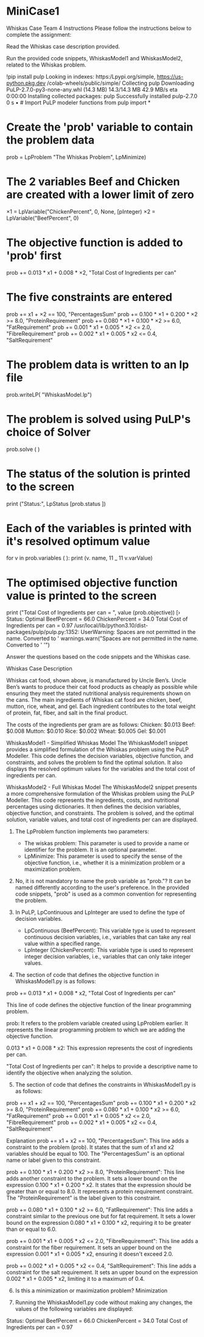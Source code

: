# MiniCase1
Whiskas Case Team 4
Instructions
Please follow the instructions below to complete the assignment:

Read the Whiskas case description provided.

Run the provided code snippets, WhiskasModel1 and WhiskasModel2, related to the Whiskas problem.


!pip install pulp
Looking in indexes: https:/Lpypi.org/simple, https://us-python.pkg.dev /colab-wheels/public/simple/
Collecting pulp
Downloading PuLP-2.7.0-py3-none-any.whl (14.3 MB)
14.3/14.3 MB 42.9 MB/s eta 0:00:00
Installing collected packages: pulp
Successfully installed pulp-2.7.0
0 s
• # Import PuLP modeler functions from pulp import *
# Create the 'prob' variable to contain the problem data
prob = LpProblem "The Whiskas Problem", LpMinimize)
# The 2 variables Beef and Chicken are created with a lower limit of zero
×1 = LpVariable("ChickenPercent", 0, None, [pInteger)
×2 = LpVariable("BeefPercent", 0)
# The objective function is added to 'prob' first
prob += 0.013 * x1 + 0.008 * ×2, "Total Cost of Ingredients per can"
# The five constraints are entered
prob += x1 + ×2 == 100, "PercentagesSum" prob += 0.100 * ×1 + 0.200 * ×2 >= 8.0,
"ProteinRequirement"
prob += 0.080 * ×1 + 0.100 * ×2 >= 6.0,
"FatRequirement"
prob += 0.001 * x1 + 0.005 * ×2 <= 2.0,
"FibreRequirement"
prob += 0.002 * x1 + 0.005 * x2 <= 0.4,
"SaltRequirement"

# The problem data is written to an Ip file
prob.writeLP( "WhiskasModel.lp")
# The problem is solved using PuLP's choice of Solver
prob.solve ( )
# The status of the solution is printed to the screen
print ("Status:", LpStatus [prob.status ])
# Each of the variables is printed with it's resolved optimum value
for v in prob.variables ( ):
print (v. name,
11 _ 11 v.varValue)
# The optimised objective function value is printed to the screen
print ("Total Cost of Ingredients per can =
", value (prob.objective))
[› Status: Optimal
BeefPercent = 66.0
ChickenPercent = 34.0
Total Cost of Ingredients per can = 0.97
/usr/local/lib/python3.10/dist-packages/pulp/pulp.py:1352: UserWarning: Spaces are not permitted in the name. Converted to ' warnings.warn("Spaces are not permitted in the name. Converted to ' '") 

Answer the questions based on the code snippets and the Whiskas case.

Whiskas Case Description

Whiskas cat food, shown above, is manufactured by Uncle Ben’s. Uncle Ben’s wants to produce their cat food products as cheaply as possible while ensuring they meet the stated nutritional analysis requirements shown on the cans. The main ingredients of Whiskas cat food are chicken, beef, mutton, rice, wheat, and gel. Each ingredient contributes to the total weight of protein, fat, fiber, and salt in the final product.

The costs of the ingredients per gram are as follows:
Chicken: $0.013
Beef: $0.008
Mutton: $0.010
Rice: $0.002
Wheat: $0.005
Gel: $0.001

WhiskasModel1 - Simplified Whiskas Model
The WhiskasModel1 snippet provides a simplified formulation of the Whiskas problem using the PuLP Modeller. This code defines the decision variables, objective function, and constraints, and solves the problem to find the optimal solution. It also displays the resolved optimum values for the variables and the total cost of ingredients per can.

WhiskasModel2 - Full Whiskas Model
The WhiskasModel2 snippet presents a more comprehensive formulation of the Whiskas problem using the PuLP Modeller. This code represents the ingredients, costs, and nutritional percentages using dictionaries. It then defines the decision variables, objective function, and constraints. The problem is solved, and the optimal solution, variable values, and total cost of ingredients per can are displayed.

1. The LpProblem function implements two parameters:
   - The wiskas problem: This parameter is used to provide a name or identifier for the problem. It is an optional parameter.
   - LpMinimize: This parameter is used to specify the sense of the objective function, i.e., whether it is a minimization problem or a maximization problem.

2. No, it is not mandatory to name the prob variable as "prob."?
It can be named differently according to the user's preference. In the provided code snippets, "prob" is used as a common convention for representing the problem.

3. In PuLP, LpContinuous and LpInteger are used to define the type of decision variables.
   - LpContinuous (BeefPercent): This variable type is used to represent continuous decision variables, i.e., variables that can take any real value within a specified range.
   - LpInteger (ChickenPercent): This variable type is used to represent integer decision variables, i.e., variables that can only take integer values.

4. The section of code that defines the objective function in WhiskasModel1.py is as follows:

prob += 0.013 * x1 + 0.008 * x2, "Total Cost of Ingredients per can"

This line of code defines the objective function of the linear programming problem. 

prob: It refers to the problem variable created using LpProblem earlier. It represents the linear programming problem to which we are adding the objective function.

0.013 * x1 + 0.008 * x2: This expression represents the cost of ingredients per can. 

"Total Cost of Ingredients per can": It helps to provide a descriptive name to identify the objective when analyzing the solution.

5. The section of code that defines the constraints in WhiskasModel1.py is as follows:

prob += x1 + x2 == 100, "PercentagesSum"
prob += 0.100 * x1 + 0.200 * x2 >= 8.0, "ProteinRequirement"
prob += 0.080 * x1 + 0.100 * x2 >= 6.0, "FatRequirement"
prob += 0.001 * x1 + 0.005 * x2 <= 2.0, "FibreRequirement"
prob += 0.002 * x1 + 0.005 * x2 <= 0.4, "SaltRequirement"

Explanation
prob += x1 + x2 == 100, "PercentagesSum": This line adds a constraint to the problem (prob). It states that the sum of x1 and x2 variables should be equal to 100. The "PercentagesSum" is an optional name or label given to this constraint.

prob += 0.100 * x1 + 0.200 * x2 >= 8.0, "ProteinRequirement": This line adds another constraint to the problem. It sets a lower bound on the expression 0.100 * x1 + 0.200 * x2. It states that the expression should be greater than or equal to 8.0. It represents a protein requirement constraint. The "ProteinRequirement" is the label given to this constraint.

prob += 0.080 * x1 + 0.100 * x2 >= 6.0, "FatRequirement": This line adds a constraint similar to the previous one but for fat requirement. It sets a lower bound on the expression 0.080 * x1 + 0.100 * x2, requiring it to be greater than or equal to 6.0.

prob += 0.001 * x1 + 0.005 * x2 <= 2.0, "FibreRequirement": This line adds a constraint for the fiber requirement. It sets an upper bound on the expression 0.001 * x1 + 0.005 * x2, ensuring it doesn't exceed 2.0.

prob += 0.002 * x1 + 0.005 * x2 <= 0.4, "SaltRequirement": This line adds a constraint for the salt requirement. It sets an upper bound on the expression 0.002 * x1 + 0.005 * x2, limiting it to a maximum of 0.4.

6. Is this a minimization or maximization problem?
Minimization

7. Running the WhiskasModel1.py code without making any changes, the values of the following variables are displayed:

Status: Optimal
BeefPercent = 66.0
ChickenPercent = 34.0
Total Cost of Ingredients per can =  0.97
